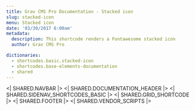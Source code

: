 ```yaml
---
title: Grav CMS Pro Documentation - Stacked icon
slug: stacked-icon
menu: Stacked icon
date: '03/30/2017 6:00am'
metadata:
  description: This shortcode renders a Fontawesome stacked icon
  author: Grav CMS Pro

dictionaries:
  - shortcodes.basic.stacked-icon
  - shortcodes.base-elements-documentation
  - shared
---
```


<| SHARED.NAVBAR |>
<| SHARED.DOCUMENTATION_HEADER |>
<| SHARED.SIDENAV_SHORTCODES_BASIC |>
<| SHARED.GRID_SHORTCODE |>
<| SHARED.FOOTER |>
<| SHARED.VENDOR_SCRIPTS |>
